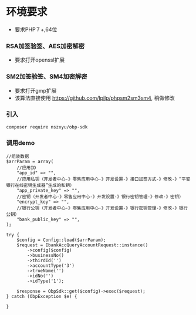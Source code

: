 # 环境要求
* 要求PHP７+,64位

### RSA加签验签、AES加密解密
* 要求打开openssl扩展
### SM2加签验签、SM4加密解密
* 要求打开gmp扩展
* 该算法直接使用 https://github.com/lpilp/phpsm2sm3sm4, 稍做修改

### 引入

`composer require nszxyu/obp-sdk`

### 调用demo
```
//组装数据
$arrParam = array(
    //应用ID
    "app_id" => "",
    //应用私钥（开发者中心-》零售应用中心-》开发设置-》接口加签方式-》修改-》“平安银行在线密钥生成器”生成的私钥）
    "app_private_key" => "",
    //密钥（开发者中心-》零售应用中心-》开发设置-》银行密钥管理-》修改-》密钥）
    "encrypt_key" => "",
    //银行公钥（开发者中心-》零售应用中心-》开发设置-》银行密钥管理-》修改-》银行公钥）
    "bank_public_key" => "",
);

try {
    $config = Config::load($arrParam);
    $request = IbankAccQueryAccountRequest::instance()
        ->config($config)
        ->businessNo()
        ->thirdId('')
        ->accountType('3')
        ->trueName('')
        ->idNo('')
        ->idType('1');

    $response = ObpSdk::get($config)->exec($request);
} catch (ObpException $e) {

}
